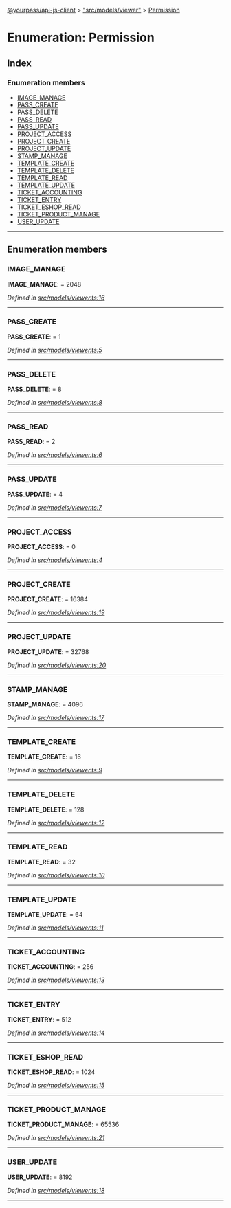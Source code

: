 [@yourpass/api-js-client](../README.md) > ["src/models/viewer"](../modules/_src_models_viewer_.md) > [Permission](../enums/_src_models_viewer_.permission.md)

# Enumeration: Permission

## Index

### Enumeration members

* [IMAGE_MANAGE](_src_models_viewer_.permission.md#image_manage)
* [PASS_CREATE](_src_models_viewer_.permission.md#pass_create)
* [PASS_DELETE](_src_models_viewer_.permission.md#pass_delete)
* [PASS_READ](_src_models_viewer_.permission.md#pass_read)
* [PASS_UPDATE](_src_models_viewer_.permission.md#pass_update)
* [PROJECT_ACCESS](_src_models_viewer_.permission.md#project_access)
* [PROJECT_CREATE](_src_models_viewer_.permission.md#project_create)
* [PROJECT_UPDATE](_src_models_viewer_.permission.md#project_update)
* [STAMP_MANAGE](_src_models_viewer_.permission.md#stamp_manage)
* [TEMPLATE_CREATE](_src_models_viewer_.permission.md#template_create)
* [TEMPLATE_DELETE](_src_models_viewer_.permission.md#template_delete)
* [TEMPLATE_READ](_src_models_viewer_.permission.md#template_read)
* [TEMPLATE_UPDATE](_src_models_viewer_.permission.md#template_update)
* [TICKET_ACCOUNTING](_src_models_viewer_.permission.md#ticket_accounting)
* [TICKET_ENTRY](_src_models_viewer_.permission.md#ticket_entry)
* [TICKET_ESHOP_READ](_src_models_viewer_.permission.md#ticket_eshop_read)
* [TICKET_PRODUCT_MANAGE](_src_models_viewer_.permission.md#ticket_product_manage)
* [USER_UPDATE](_src_models_viewer_.permission.md#user_update)

---

## Enumeration members

<a id="image_manage"></a>

###  IMAGE_MANAGE

**IMAGE_MANAGE**:  = 2048

*Defined in [src/models/viewer.ts:16](https://github.com/yourpass/yourpass-api-js-client/blob/b65bebe/src/models/viewer.ts#L16)*

___
<a id="pass_create"></a>

###  PASS_CREATE

**PASS_CREATE**:  = 1

*Defined in [src/models/viewer.ts:5](https://github.com/yourpass/yourpass-api-js-client/blob/b65bebe/src/models/viewer.ts#L5)*

___
<a id="pass_delete"></a>

###  PASS_DELETE

**PASS_DELETE**:  = 8

*Defined in [src/models/viewer.ts:8](https://github.com/yourpass/yourpass-api-js-client/blob/b65bebe/src/models/viewer.ts#L8)*

___
<a id="pass_read"></a>

###  PASS_READ

**PASS_READ**:  = 2

*Defined in [src/models/viewer.ts:6](https://github.com/yourpass/yourpass-api-js-client/blob/b65bebe/src/models/viewer.ts#L6)*

___
<a id="pass_update"></a>

###  PASS_UPDATE

**PASS_UPDATE**:  = 4

*Defined in [src/models/viewer.ts:7](https://github.com/yourpass/yourpass-api-js-client/blob/b65bebe/src/models/viewer.ts#L7)*

___
<a id="project_access"></a>

###  PROJECT_ACCESS

**PROJECT_ACCESS**:  = 0

*Defined in [src/models/viewer.ts:4](https://github.com/yourpass/yourpass-api-js-client/blob/b65bebe/src/models/viewer.ts#L4)*

___
<a id="project_create"></a>

###  PROJECT_CREATE

**PROJECT_CREATE**:  = 16384

*Defined in [src/models/viewer.ts:19](https://github.com/yourpass/yourpass-api-js-client/blob/b65bebe/src/models/viewer.ts#L19)*

___
<a id="project_update"></a>

###  PROJECT_UPDATE

**PROJECT_UPDATE**:  = 32768

*Defined in [src/models/viewer.ts:20](https://github.com/yourpass/yourpass-api-js-client/blob/b65bebe/src/models/viewer.ts#L20)*

___
<a id="stamp_manage"></a>

###  STAMP_MANAGE

**STAMP_MANAGE**:  = 4096

*Defined in [src/models/viewer.ts:17](https://github.com/yourpass/yourpass-api-js-client/blob/b65bebe/src/models/viewer.ts#L17)*

___
<a id="template_create"></a>

###  TEMPLATE_CREATE

**TEMPLATE_CREATE**:  = 16

*Defined in [src/models/viewer.ts:9](https://github.com/yourpass/yourpass-api-js-client/blob/b65bebe/src/models/viewer.ts#L9)*

___
<a id="template_delete"></a>

###  TEMPLATE_DELETE

**TEMPLATE_DELETE**:  = 128

*Defined in [src/models/viewer.ts:12](https://github.com/yourpass/yourpass-api-js-client/blob/b65bebe/src/models/viewer.ts#L12)*

___
<a id="template_read"></a>

###  TEMPLATE_READ

**TEMPLATE_READ**:  = 32

*Defined in [src/models/viewer.ts:10](https://github.com/yourpass/yourpass-api-js-client/blob/b65bebe/src/models/viewer.ts#L10)*

___
<a id="template_update"></a>

###  TEMPLATE_UPDATE

**TEMPLATE_UPDATE**:  = 64

*Defined in [src/models/viewer.ts:11](https://github.com/yourpass/yourpass-api-js-client/blob/b65bebe/src/models/viewer.ts#L11)*

___
<a id="ticket_accounting"></a>

###  TICKET_ACCOUNTING

**TICKET_ACCOUNTING**:  = 256

*Defined in [src/models/viewer.ts:13](https://github.com/yourpass/yourpass-api-js-client/blob/b65bebe/src/models/viewer.ts#L13)*

___
<a id="ticket_entry"></a>

###  TICKET_ENTRY

**TICKET_ENTRY**:  = 512

*Defined in [src/models/viewer.ts:14](https://github.com/yourpass/yourpass-api-js-client/blob/b65bebe/src/models/viewer.ts#L14)*

___
<a id="ticket_eshop_read"></a>

###  TICKET_ESHOP_READ

**TICKET_ESHOP_READ**:  = 1024

*Defined in [src/models/viewer.ts:15](https://github.com/yourpass/yourpass-api-js-client/blob/b65bebe/src/models/viewer.ts#L15)*

___
<a id="ticket_product_manage"></a>

###  TICKET_PRODUCT_MANAGE

**TICKET_PRODUCT_MANAGE**:  = 65536

*Defined in [src/models/viewer.ts:21](https://github.com/yourpass/yourpass-api-js-client/blob/b65bebe/src/models/viewer.ts#L21)*

___
<a id="user_update"></a>

###  USER_UPDATE

**USER_UPDATE**:  = 8192

*Defined in [src/models/viewer.ts:18](https://github.com/yourpass/yourpass-api-js-client/blob/b65bebe/src/models/viewer.ts#L18)*

___

